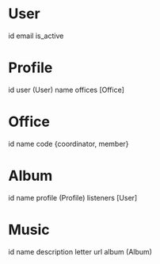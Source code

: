 # User
id
email
is_active

# Profile
id
user (User)
name
offices [Office]

# Office
id
name
code {coordinator, member}

# Album
id
name
profile (Profile)
listeners [User]

# Music
id
name
description
letter
url
album (Album)

